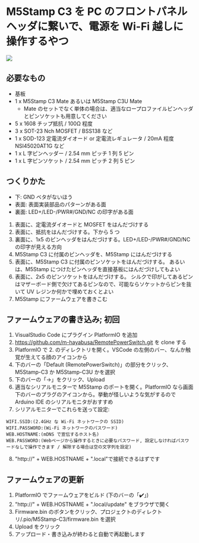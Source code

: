 # M5Stamp C3 を PC のフロントパネルヘッダに繋いで、電源を Wi-Fi 越しに操作するやつ

![](https://objects-misskey.mewl.me/files/thumbnail-9093522b-71ac-480c-b3f4-894614191c65.webp)

## 必要なもの

-   基板
-   1 x M5Stamp C3 Mate あるいは M5Stamp C3U Mate
    -   Mate のセットでなく単体の場合は、適当なロープロファイルピンヘッダとピンソケットも用意してください
-   5 x 1608 チップ抵抗 / 100Ω 程度
-   3 x SOT-23 Nch MOSFET / BSS138 など
-   1 x SOD-123 定電流ダイオード or 定電流レギュレータ / 20mA 程度 NSI45020AT1G など
-   1 x L 字ピンヘッダー / 2.54 mm ピッチ 1 列 5 ピン
-   1 x L 字ピンソケット / 2.54 mm ピッチ 2 列 5 ピン

## つくりかた

-   下: GND ベタがないほう
-   表面: 表面実装部品のパターンがある面
-   裏面: LED+/LED-/PWR#/GND/NC の印字がある面

1. 表面に、定電流ダイオードと MOSFET をはんだづけする
2. 表面に、抵抗をはんだづけする。下から 5 つ
3. 裏面に、1x5 のピンヘッダをはんだづけする。LED+/LED-/PWR#/GND/NC の印字が見える方向
4. M5Stamp C3 に付属のピンヘッダを、M5Stamp にはんだづけする
5. 表面に、M5Stamp C3 に付属のピンソケットをはんだづけする。
   あるいは、M5Stamp につけたピンヘッダを直接基板にはんだづけしてもよい
6. 表面に、2x5 のピンソケットをはんだづけする。
   シルクで印がしてあるピンはマザーボード側で欠けてあるピンなので、可能ならソケットからピンを抜いて UV レジンか何かで埋めておくとよい
7. M5Stamp にファームウェアを書きこむ

## ファームウェアの書き込み; 初回

1. VisualStudio Code にプラグイン PlatformIO を追加
2. https://github.com/m-hayabusa/RemotePowerSwitch.git を clone する
3. PlatformIO で 2. のディレクトリを開く。VSCode の左側のバー、なんか触覚が生えてる顔のアイコンから
4. 下のバーの「Default (RemotePowerSwitch)」の部分をクリック、M5Stamp-C3 か M5Stamp-C3U かを選択
5. 下のバーの「→」をクリック、Upload
6. 適当なシリアルモニターで M5Stamp のポートを開く。PlatformIO なら画面下のバーのプラグのアイコンから。挙動が怪しいような気がするので Arduino IDE のシリアルモニタがおすすめ
7. シリアルモニターでこれらを送って設定:

```
WIFI.SSID:(2.4GHz な Wi-Fi ネットワークの SSID)
WIFI.PASSWORD:(Wi-Fi ネットワークのパスワード)
WEB.HOSTNAME:(mDNS で宣伝するホスト名)
WEB.PASSWORD:(Webページから操作するときに必要なパスワード, 設定しなければパスワードなしで操作できます / 解除する場合は空の文字列を設定)
```

8. "http://" + WEB.HOSTNAME + ".local"で接続できるはずです

## ファームウェアの更新

1. PlatformIO でファームウェアをビルド (下のバーの「✔️」)
2. "http://" + WEB.HOSTNAME + ".local/update" をブラウザで開く
3. Firmware.bin のボタンをクリック、プロジェクトのディレクトリ/.pio/M5Stamp-C3/firmware.bin を選択
4. Upload をクリック
5. アップロード・書き込みが終わると自動で再起動します

